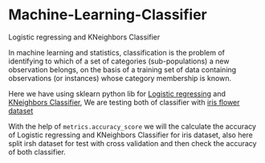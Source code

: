 # Machine-Learning-Classifier
Logistic regressing and KNeighbors Classifier

In machine learning and statistics, classification is the problem of identifying to which of a set of categories (sub-populations) a new observation belongs,
on the basis of a training set of data containing observations (or instances) whose category membership is known.
 
Here we have using sklearn python lib for [Logistic regressing](https://en.wikipedia.org/wiki/Logistic_regression) and [KNeighbors Classifier](http://scikit-learn.org/stable/modules/generated/sklearn.neighbors.KNeighborsClassifier.html), We are testing both of classifier with
[iris flower dataset](https://en.wikipedia.org/wiki/Iris_flower_data_set)

With the help of `metrics.accuracy_score` we will the calculate the accuracy of Logistic regressing and KNeighbors Classifier for 
iris dataset, also here split irsh dataset for test with cross validation and then check the accuracy of both classifier.




